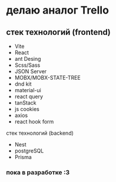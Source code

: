 # делаю аналог Trello

## стек технологий (frontend)
+ Vite
+ React
+ ant Desing
+ Scss/Sass
+ JSON Server
+ MOBX/MOBX-STATE-TREE
+ dnd kit 
+ material-ui
+ react query
+ tanStack
+ js cookies
+ axios
+ react hook form

стек технологий (backend)
+ Nest
+ postgreSQL
+ Prisma

### пока в разработке :3
